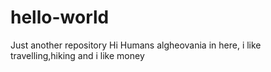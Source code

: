 # hello-world
Just another repository
Hi Humans
algheovania in here, i like travelling,hiking and i like money
